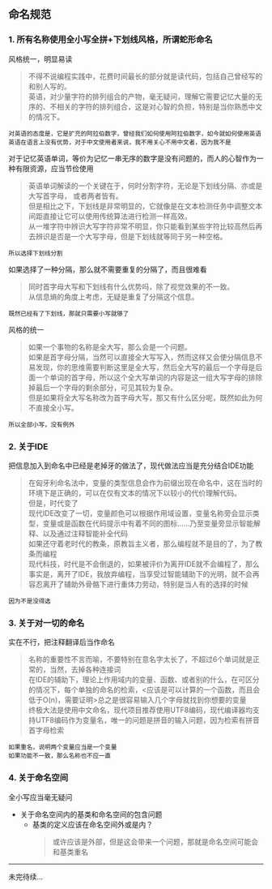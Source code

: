## 命名规范

### 1. 所有名称使用全小写全拼+下划线风格，所谓蛇形命名  
风格统一，明显易读  
> 不得不说编程实践中，花费时间最长的部分就是读代码，包括自己曾经写的和别人写的。  
英语，对少量字符的排列组合的产物，毫无疑问，理解它需要记忆大量的无序的、不相关的字符的排列组合，这是对心智的负担，特别是当你熟悉中文的情况下。  

`对英语的态度是，它是扩充的阿拉伯数字，曾经我们如何使用阿拉伯数字，如今就如何使用英语`  
`英语在语言上没有优势，对于中文使用者来说，我不用关心不用中文者，因为我不是`

对于记忆英语单词，等价为记忆一串无序的数字是没有问题的，而人的心智作为一种有限资源，应当节俭使用  
> 英语单词解读的一个关键在于，何时分割字符，无论是下划线分隔、亦或是大写首字母，
或者两者皆有。  
但是相比之下，下划线是非常明显的，它就像是在文本检测任务中调整文本间距直接让它可以使用传统算法进行检测一样高效。  
从一堆字符中辨识大写字符非常不明显，你只能看到某些字符比较高然后再去辨识是否是一个大写字母，但是下划线就等同于另一种空格。  

`所以选择下划线分割`

如果选择了一种分隔，那么就不需要重复的分隔了，而且很难看  
> 同时首字母大写和下划线有什么优势吗，除了视觉效果的不一致。  
从信息熵的角度上考虑，无疑是重复了分隔这个信息。

`既然已经有了下划线，那就只需要小写就够了`  

风格的统一
> 如果一个事物的名称是全大写，那么会是一个问题。  
如果是首字母分隔，当然可以直接全大写写入，然而这样又会使分隔信息不易发现，你的思维需要判断这里是全大写，然后全大写的最后一个字母是后面一个单词的首字母，所以这个全大写单词的内容是这一组大写字母的排除掉最后一个字母的剩余部分，可见其较为复杂。  
但是如果将全大写名称改为首字母大写，那又有什么区分呢，既然如此为何不直接全小写。

`所以全部小写，没有例外`

### 2. 关于IDE  
把信息加入到命名中已经是老掉牙的做法了，现代做法应当是充分结合IDE功能
> 在匈牙利命名法中，变量的类型信息会作为前缀出现在命名中，这在当时的环境下是正确的，可以在仅有文本的情况下以较小的代价理解代码。  
但是，时代变了  
现代IDE改变了一切，变量颜色可以根据作用域设置，变量名称旁会显示类型，变量或是函数在代码提示中有着不同的图标……乃至变量旁显示智能解释、以及通过注释智能补全代码  
如果还守着老时代的教条，原教旨主义者，那么编程就不是目的了，为了教条而编程  
现代科技，时代是不会倒退的，如果被评价为离开IDE就不会编程了，那么事实是，离开了IDE，我放弃编程，当享受过智能辅助下的光明，就不会再容忍离开了辅助外骨骼下进行重体力劳动，特别是当人有的选择的时候  

`因为不是没得选`

### 3. 关于对一切的命名
实在不行，把注释翻译后当作命名
> 名称的重要性不言而喻，不要特别在意名字太长了，不超过6个单词就是正常的，当然，去掉各种连接词  
在IDE的辅助下，理论上作用域内的变量、函数、或者别的什么，在可区分的情况下，每个单独的命名的检索，<应该是可以计算的一个函数，而且会低于O(n)，需要证明>总之是很容易输入几个字母就找到你想要的变量  
终极大法是使用中文命名，现代项目推荐使用UTF8编码，现代编译器均支持UTF8编码作为变量名，唯一的问题是拼音的输入问题，因为检索有拼音首字母检索

`如果重名，说明两个变量应当是一个变量`  
`如果功能不一致，那么名称也不应一直`

### 4. 关于命名空间
全小写应当毫无疑问
- 关于命名空间内的基类和命名空间的包含问题
    - 基类的定义应该在命名空间外或是内？
        > 或许应该是外部，但是这会带来一个问题，那就是命名空间可能会和基类重名
    




----
未完待续...




